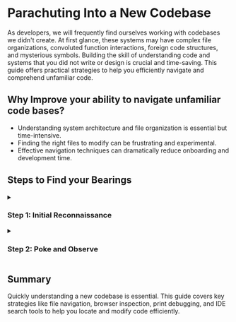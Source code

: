 # Parachuting Into a New Codebase

As developers, we will frequently find ourselves working with codebases we didn't create. At first glance, these systems may have complex file organizations, convoluted function interactions, foreign code structures, and mysterious symbols. Building the skill of understanding code and systems that you did not write or design is crucial and time-saving. This guide offers practical strategies to help you efficiently navigate and comprehend unfamiliar code.

## Why Improve your ability to navigate unfamiliar code bases?
- Understanding system architecture and file organization is essential but time-intensive.
- Finding the right files to modify can be frustrating and experimental.
- Effective navigation techniques can dramatically reduce onboarding and development time.


## Steps to Find your Bearings
<details>
<summary> <h3> Step 1: Initial Reconnaissance </h3></summary>

#### 1. Get oriented with the file organization
Look over the files and folders just to figure out **what’s there and what’s where**. Check if there’s frontend code, backend code, or both. How are screens and pages organized? Are images kept in a separate folder? Where are the CSS files? Are helper functions abstracted out? Identify what languages are used and what they do—this is important so you know how to print. This helps you build intuition about where different parts of the project are located and where you might find what you're looking for.

#### 2. Figure out how to run the project 

* **Check the `README.md` file for run instructions.** This file would usually contain detailed instructions on how to set up and run a project, including information like required dependencies, installation steps, commands to execute the project, and any specific environment configurations needed to run the code properly, etc.  
![Image](https://github.com/user-attachments/assets/a3cc089c-33e5-4816-b984-c599fc23a1bd)


* If the run instructions are not in the `README` file, **look into configuration files (e.g., `package.json`, `docker-compose.yml`) for clues.**  These files specify **dependencies, scripts, services, and environment configurations needed to set up and run the project** and have a section that outlines how to run the project locally.  
#### For example:
| In `package.json`, check the run instructions. Under the `script` section,  you will find a list of terminal commands that may run, build, deploy and etc. your project. |Identify which package manager the project uses. The most common are npm (`package-lock.json` file exists) and yarn (`yarn.lock` file exists). Then use the correct packet manager command to execute the command.  eg. To start a project, use either `yarn start` or `npm start`, depending on the package manager used.| Check the console for errors. These usually contain further clues or corrections that help you correct run the project|
|-----------------|----------------|----------------|
|  ![Image](https://github.com/user-attachments/assets/fba1cf77-0aa6-43ad-8324-28807d157826) | ![Image](https://github.com/user-attachments/assets/a65f3371-62f0-492b-a15a-e584c79a2c9b)|![Image](https://github.com/user-attachments/assets/7d743a91-73a4-4692-b9ff-ac3bcc062bea) |

<img width="901" alt="Image" src="https://github.com/user-attachments/assets/a58236bd-4c7a-4fbc-81c2-dd41a231c157" />

</details>
<details>
<summary> <h3> Step 2: Poke and Observe </h3></summary>
At this point, you likely have a task or goal in mind—whether fixing a bug or adding a new feature—and need to find the relevant files to edit. Now that you're familiar with the file organization and have managed to run the code, we’ll take a Dr. House approach to locating the correct files and functions: change something and see what happens.

#### Navigation Tools:

- **Browser Inspection:**
For web development, most browsers come with built-in inspectors that allow you to view the HTML governing the page content. This is useful for examining HTML elements, their hierarchy, their classes, and other debugging and tracing tools.

| Inspect Element  | Evaluate HTML |
|---------------|---------------|
|<img width="542" alt="Image" src="https://github.com/user-attachments/assets/0aafedbb-6206-4f86-ac0f-e67b016a715a" />|<img width="1487" alt="Image" src="https://github.com/user-attachments/assets/fd0a0893-b8b5-454b-95b1-30b54190ec08" />|
| **Chrome:** Right-click > Inspect <br/> **Safari:** Right-click > Inspect Element    | You can identify what each HTML tag is responsible for rendering, helping you locate the section you need.| 


- **Print as you go:**
  [start with 
  plonk a print staetment wherever]

  Print statements help wuth:
  - Check if a function is running
  - check control flow
  - ives you an x-ray into variables and parameters, can print whole file strutures and almost any data type with 

  <br/> When printing there are three main places your output might appear:

| Terminal Console | Browser Console    | Log File|
|---------------|---------------|---------------|
| <img width="513" alt="Image" src="https://github.com/user-attachments/assets/2e89c844-901c-4d03-add7-9c8a00667a34" /> | <img width="513" alt="Image" src="https://github.com/user-attachments/assets/cc992840-3574-404f-847f-c7a3513c72c7" /> |![Image](https://github.com/user-attachments/assets/2489393d-c9b3-44ce-97c8-9dc3c3bf3f28) ![Image](https://github.com/user-attachments/assets/1323eccc-5c24-4401-b1f9-e64996144444)|
| This is usually the terminal that you used to original run your project | **Chrome:** Right-click > Inspect > select the Console tab <br/> **Safari:** Right-click > Inspect Element  > select the Console tab  |the `log` file is a computer generate file that logs user actions, error messages and print statements (depending on the project settings) |



- **Use IDE code navigation features:**
   Visual Studio has a host of ["Go To" features](https://learn.microsoft.com/en-us/visualstudio/ide/navigating-code?view=vs-2022&viewFallbackFrom=vs-2025) that allow you to quickly locate definitions, references, and implementations. Simply, right click on any function, variable, element, object etc.
![Image](https://github.com/user-attachments/assets/1bd8f992-ee33-4d78-8912-d20f94f1fc32)

- **Guess the file, function, and variable names using common words and syntaxes:** 
  It's good practice to give variables, functions, files, and other structures intuitive names that follow standard conventions. The benefit of this is guessability—if you’re struggling to find something, you can often predict its name. This makes searching easier using the `search (Shift + Cmd + F)` feature to search the entire project or `find Cmd + F` feature to search within the current file. <br/>
  Eg. if you're looking for a function that formats dates, you might try searching for keywords like "formatDate" or "parseDate" to quickly locate it.
</details>

## Summary
Quickly understanding a new codebase is essential. This guide covers key strategies like file navigation, browser inspection, print debugging, and IDE search tools to help you locate and modify code efficiently.
